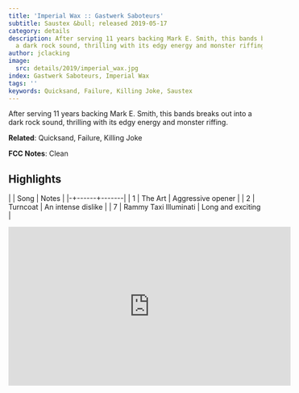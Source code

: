 ```yaml
---
title: 'Imperial Wax :: Gastwerk Saboteurs'
subtitle: Saustex &bull; released 2019-05-17
category: details
description: After serving 11 years backing Mark E. Smith, this bands breaks out into
  a dark rock sound, thrilling with its edgy energy and monster riffing.
author: jclacking
image:
  src: details/2019/imperial_wax.jpg
index: Gastwerk Saboteurs, Imperial Wax
tags: ''
keywords: Quicksand, Failure, Killing Joke, Saustex
---
```

After serving 11 years backing Mark E. Smith, this bands breaks out into a dark rock sound, thrilling with its edgy energy and monster riffing.<!--more-->

**Related**: Quicksand, Failure, Killing Joke

**FCC Notes**: Clean

## Highlights

| | Song | Notes |
|-+------+-------|
| 1 | The Art | Aggressive opener |
| 2 | Turncoat | An intense dislike |
| 7 | Rammy Taxi Illuminati | Long and exciting |

<div class="tlo-detail-video"><iframe width="560" height="315" src="https://www.youtube.com/embed/VY_Kj01KO2I" frameborder="0" allow="autoplay; encrypted-media" allowfullscreen></iframe></div>

